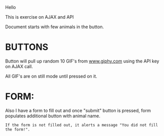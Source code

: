 Hello

This is exercise on AJAX and API

Document starts with few animals in the button.

BUTTONS
=============

Button will pull up random 10 GIF's from www.giphy.com using the API key on AJAX call.

All GIF's are on still mode until pressed on it.


FORM:
=============
Also I have a form to fill out and once "submit" button is pressed, form populates additional button with animal name.
    
    If the form is not filled out, it alerts a message "You did not fill the form!".

